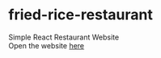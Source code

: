 # fried-rice-restaurant
Simple React Restaurant Website  
Open the website [here](https://statuesque-clafoutis-c7c469.netlify.app/)
